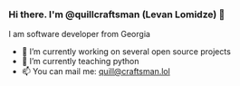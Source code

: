 ### Hi there. I'm @quillcraftsman (Levan Lomidze) 👋

I am software developer from Georgia
- 🔭 I’m currently working on several open source projects
- 🌱 I’m currently teaching python
- 📫 You can mail me: [quill@craftsman.lol](mailto:quill@craftsman.lol)

<!--
**quillcraftsman/quillcraftsman** is a ✨ _special_ ✨ repository because its `README.md` (this file) appears on your GitHub profile.

Here are some ideas to get you started:

- 🔭 I’m currently working on ...
- 🌱 I’m currently learning ...
- 👯 I’m looking to collaborate on ...
- 🤔 I’m looking for help with ...
- 💬 Ask me about ...
- 📫 How to reach me: ...
- 😄 Pronouns: ...
- ⚡ Fun fact: ...
-->


